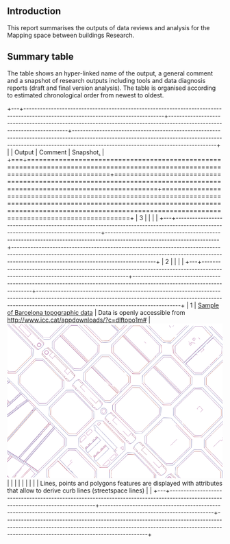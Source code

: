 ## Introduction

This report summarises the outputs of data reviews and analysis for the Mapping space between buildings Research.

## Summary table

The table shows an hyper-linked name of the output, a general comment and a snapshot of research outputs including tools and data diagnosis reports (draft and final version analysis). The table is organised according to estimated chronological order from newest to oldest.

+---+---------------------------------------------------------------------------------------------------------------------------------+-----------------------------------------------------------------------------------------------------------------------+----------------------------------------------------------------------------------------------------------------------------------------------------------------------------------------------------------------+
|   | Output                                                                                                                          | Comment                                                                                                               | Snapshot[.](https://Lorem/ipsum/dolor/sit/amet,/consectetur/adipiscing/elit,/sed/do/eiusmod/tempor/incididunt/ut/labore/et/dolore/magna/aliqua./Ut/enim/ad/minim/veniam,/quis/nostrud/exercitation/velit.html) |
+===+=================================================================================================================================+=======================================================================================================================+================================================================================================================================================================================================================+
| 3 |                                                                                                                                 |                                                                                                                       |                                                                                                                                                                                                                |
+---+---------------------------------------------------------------------------------------------------------------------------------+-----------------------------------------------------------------------------------------------------------------------+----------------------------------------------------------------------------------------------------------------------------------------------------------------------------------------------------------------+
| 2 |                                                                                                                                 |                                                                                                                       |                                                                                                                                                                                                                |
+---+---------------------------------------------------------------------------------------------------------------------------------+-----------------------------------------------------------------------------------------------------------------------+----------------------------------------------------------------------------------------------------------------------------------------------------------------------------------------------------------------+
| 1 | [Sample of Barcelona topographic data](https://github.com/npalomin/map-sbb/blob/main/data/sample_Barcelona_topographic.geojson) | Data is openly accessible from <http://www.icc.cat/appdownloads/?c=dlftopo1m#>                                        | ![](images/paste-CB91F0FE.png)                                                                                                                                                                                 |
|   |                                                                                                                                 |                                                                                                                       |                                                                                                                                                                                                                |
|   |                                                                                                                                 | Lines, points and polygons features are displayed with attributes that allow to derive curb lines (streetspace lines) |                                                                                                                                                                                                                |
+---+---------------------------------------------------------------------------------------------------------------------------------+-----------------------------------------------------------------------------------------------------------------------+----------------------------------------------------------------------------------------------------------------------------------------------------------------------------------------------------------------+
